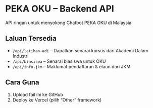 # PEKA OKU – Backend API

API ringan untuk menyokong Chatbot PEKA OKU di Malaysia.

## Laluan Tersedia

- `/api/latihan-adi` – Dapatkan senarai kursus dari Akademi Dalam Industri
- `/api/biasiswa` – Senarai biasiswa untuk OKU
- `/api/info-jkm` – Maklumat pendaftaran & elaun dari JKM

## Cara Guna

1. Upload fail ini ke GitHub
2. Deploy ke Vercel (pilih “Other” framework)
